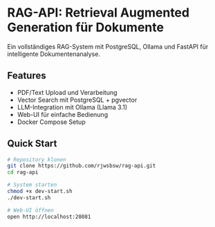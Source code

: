 # RAG-API: Retrieval Augmented Generation für Dokumente

Ein vollständiges RAG-System mit PostgreSQL, Ollama und FastAPI für intelligente Dokumentenanalyse.

## Features

- PDF/Text Upload und Verarbeitung
- Vector Search mit PostgreSQL + pgvector
- LLM-Integration mit Ollama (Llama 3.1)
- Web-UI für einfache Bedienung
- Docker Compose Setup

## Quick Start

```bash
# Repository klonen
git clone https://github.com/rjwsbsw/rag-api.git
cd rag-api

# System starten
chmod +x dev-start.sh
./dev-start.sh

# Web-UI öffnen
open http://localhost:28081
```
